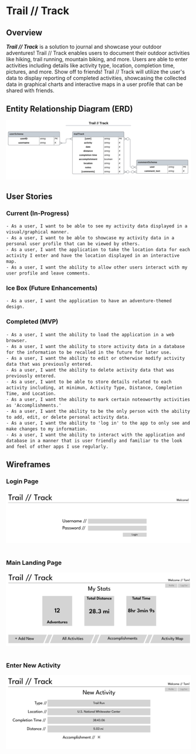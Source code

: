 # Trail // Track

## Overview

**_Trail // Track_** is a solution to journal and showcase your outdoor adventures! Trail // Track enables users to document their outdoor activities like hiking, trail running, mountain biking, and more. Users are able to enter activities including details like activity type, location, completion time, pictures, and more. Show off to friends! Trail // Track will utilize the user's data to display reporting of completed activities, showcasing the collected data in graphical charts and interactive maps in a user profile that can be shared with friends.
###

## Entity Relationship Diagram (ERD)
![erd](./README_images/erd.png)
###

## User Stories

### Current (In-Progress)
    - As a user, I want to be able to see my activity data displayed in a visual/graphical manner.
    - As a user, I want to be able to showcase my activity data in a personal user profile that can be viewed by others.
    - As a user, I want the application to take the location data for each activity I enter and have the location displayed in an interactive map.
    - As a user, I want the ability to allow other users interact with my user profile and leave comments.

### Ice Box (Future Enhancements)
    - As a user, I want the application to have an adventure-themed design.

### Completed (MVP)
    - As a user, I want the ability to load the application in a web browser.
    - As a user, I want the ability to store activity data in a database for the information to be recalled in the future for later use.
    - As a user, I want the ability to edit or otherwise modify activity data that was previously entered.
    - As a user, I want the ability to delete activity data that was previously entered.
    - As a user, I want to be able to store details related to each activity including, at minimun, Activity Type, Distance, Completion Time, and Location.
    - As a user, I want the ability to mark certain noteoworthy activities as 'Accomplishments.'
    - As a user, I want the ability to be the only person with the ability to add, edit, or delete personal activity data.
    - As a user, I want the ability to 'log in' to the app to only see and make changes to my information.
    - As a user, I want the ability to interact with the application and database in a manner that is user friendly and familiar to the look and feel of other apps I use regularly.

## Wireframes

### Login Page
![wf_login](./README_images/wf_login.png)
#
### Main Landing Page
![wf_main](./README_images/wf_main.png)
#
### Enter New Activity
![wf_enternew](./README_images/wf_enternew.png)
#